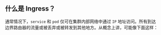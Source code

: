 ## 什么是 Ingress？
通常情况下，`service` 和 `pod` 仅可在集群内部网络中通过 `IP` 地址访问。所有到达边界路由器的流量或被丢弃或被转发到其他地方。从概念上讲，可能像下面这样：